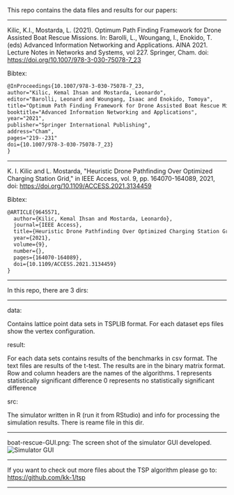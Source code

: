  
This repo contains the data files and results for our papers: 

--- 

Kilic, K.I., Mostarda, L. (2021). Optimum Path Finding Framework for Drone Assisted Boat Rescue Missions. 
In: Barolli, L., Woungang, I., Enokido, T. (eds) Advanced Information Networking and Applications. AINA 2021. 
Lecture Notes in Networks and Systems, vol 227. Springer, Cham. doi: https://doi.org/10.1007/978-3-030-75078-7_23

Bibtex:

```latex
@InProceedings{10.1007/978-3-030-75078-7_23,
author="Kilic, Kemal Ihsan and Mostarda, Leonardo",
editor="Barolli, Leonard and Woungang, Isaac and Enokido, Tomoya",
title="Optimum Path Finding Framework for Drone Assisted Boat Rescue Missions",
booktitle="Advanced Information Networking and Applications",
year="2021",
publisher="Springer International Publishing",
address="Cham",
pages="219--231"
doi={10.1007/978-3-030-75078-7_23}
}
```

--- 

K. I. Kilic and L. Mostarda, "Heuristic Drone Pathfinding Over Optimized Charging Station Grid," 
in IEEE Access, vol. 9, pp. 164070-164089, 2021, doi: https://doi.org/10.1109/ACCESS.2021.3134459

Bibtex:

```latex
@ARTICLE{9645571,
  author={Kilic, Kemal Ihsan and Mostarda, Leonardo},
  journal={IEEE Access}, 
  title={Heuristic Drone Pathfinding Over Optimized Charging Station Grid}, 
  year={2021},
  volume={9},
  number={},
  pages={164070-164089},
  doi={10.1109/ACCESS.2021.3134459}
}
```

--- 


In this repo, there are 3 dirs: 

--- 
data: 

Contains lattice point data sets in TSPLIB format.
For each dataset eps files show the vertex configuration.

result: 

For each data sets contains results of the benchmarks in csv format.
The text files are results of the t-test.
The results are in the binary matrix format.
Row and column headers are the names of the algorithms.
1 represents statistically significant difference
0 represents no statistically significant difference

src:
 
The simulator written in R (run it from RStudio) and
info for processing the simulation results.
There is reame file in this dir.


--- 

boat-rescue-GUI.png: The screen shot of the simulator GUI developed.  
![Simulator GUI](boat-rescue.png)
  

--- 

If you want to check out more files about the TSP algorithm please go to:
https://github.com/kk-1/tsp

--- 




